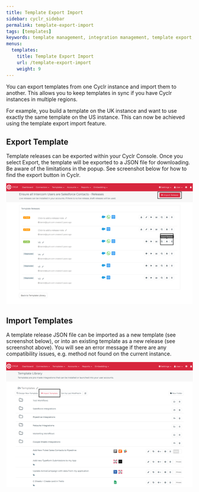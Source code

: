 ```yaml
---
title: Template Export Import
sidebar: cyclr_sidebar
permalink: template-export-import
tags: [templates]
keywords: template management, integration management, template export, template import
menus:
  templates:
    title: Template Export Import
    url: /template-export-import
    weight: 9
---
```


You can export templates from one Cyclr instance and import them to another. This allows you to keep templates in sync if you have Cyclr instances in multiple regions.

For example, you build a template on the UK instance and want to use exactly the same template on the US instance. This can now be achieved using the template export import feature.

Export Template
---------------

Template releases can be exported within your Cyclr Console. Once you select Export, the template will be exported to a JSON file for downloading. Be aware of the limitations in the popup. See screenshot below for how to find the export button in Cyclr.

![](./images/templates/template-export.png)


Import Templates
----------------

A template release JSON file can be imported as a new template (see screenshot below), or into an existing template as a new release (see screenshot above). You will see an error message if there are any compatibility issues, e.g. method not found on the current instance.

![](./images/templates/template-import.png)

